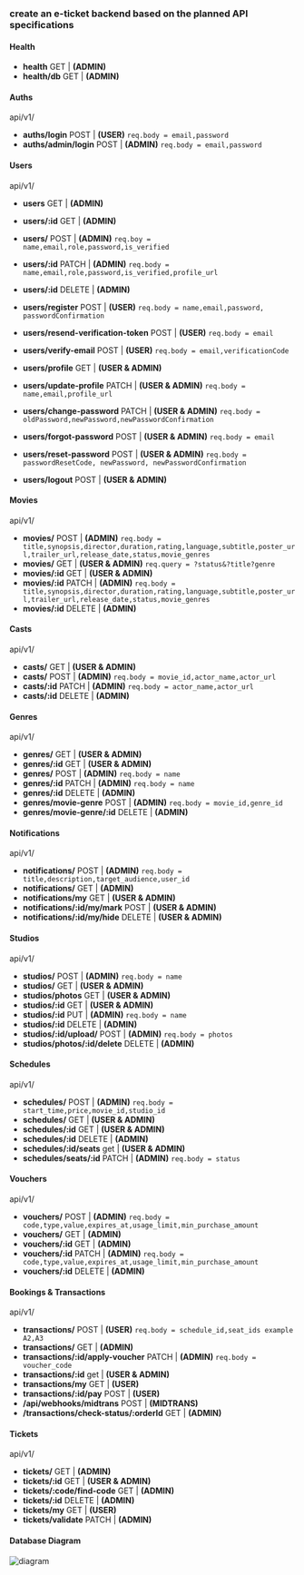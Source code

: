 ### create an e-ticket backend based on the planned API specifications

#### Health

- **health** GET | **(ADMIN)**
- **health/db** GET | **(ADMIN)**

#### Auths
api/v1/
- **auths/login** POST | **(USER)**
```req.body = email,password```
- **auths/admin/login** POST | **(ADMIN)**
```req.body = email,password```

#### Users
api/v1/

- **users** GET | **(ADMIN)**
- **users/:id** GET | **(ADMIN)**
- **users/** POST | **(ADMIN)**
 ```req.boy = name,email,role,password,is_verified ```
- **users/:id** PATCH | **(ADMIN)**
 ```req.body = name,email,role,password,is_verified,profile_url```
- **users/:id** DELETE | **(ADMIN)**

- **users/register** POST | **(USER)**
 ```req.body = name,email,password, passwordConfirmation```
- **users/resend-verification-token** POST | **(USER)**
```req.body = email```
- **users/verify-email** POST | **(USER)**
```req.body = email,verificationCode```
- **users/profile** GET | **(USER & ADMIN)**
- **users/update-profile** PATCH | **(USER & ADMIN)**
```req.body = name,email,profile_url```
- **users/change-password** PATCH | **(USER & ADMIN)**
```req.body = oldPassword,newPassword,newPasswordConfirmation```
- **users/forgot-password** POST | **(USER & ADMIN)**
```req.body = email```
- **users/reset-password** POST | **(USER & ADMIN)**
```req.body = passwordResetCode, newPassword, newPasswordConfirmation```
- **users/logout** POST | **(USER & ADMIN)**

#### Movies
api/v1/
- **movies/** POST | **(ADMIN)**
 ```req.body = title,synopsis,director,duration,rating,language,subtitle,poster_url,trailer_url,release_date,status,movie_genres```
- **movies/** GET | **(USER & ADMIN)**
 ```req.query = ?status&?title?genre```
- **movies/:id** GET | **(USER & ADMIN)**
- **movies/:id** PATCH | **(ADMIN)**
 ```req.body = title,synopsis,director,duration,rating,language,subtitle,poster_url,trailer_url,release_date,status,movie_genres```
- **movies/:id** DELETE | **(ADMIN)**

#### Casts
api/v1/
- **casts/** GET | **(USER & ADMIN)**
- **casts/** POST | **(ADMIN)**
 ```req.body = movie_id,actor_name,actor_url```
- **casts/:id** PATCH | **(ADMIN)**
 ```req.body = actor_name,actor_url```
- **casts/:id** DELETE | **(ADMIN)**

#### Genres
api/v1/
- **genres/** GET | **(USER & ADMIN)**
- **genres/:id** GET | **(USER & ADMIN)**
- **genres/** POST | **(ADMIN)**
 ```req.body = name```
- **genres/:id** PATCH | **(ADMIN)**
 ```req.body = name```
- **genres/:id** DELETE | **(ADMIN)**
- **genres/movie-genre** POST | **(ADMIN)**
 ```req.body = movie_id,genre_id```
- **genres/movie-genre/:id** DELETE | **(ADMIN)**

#### Notifications
api/v1/
- **notifications/** POST | **(ADMIN)**
 ```req.body = title,description,target_audience,user_id```
- **notifications/** GET | **(ADMIN)**
- **notifications/my** GET | **(USER & ADMIN)**
- **notifications/:id/my/mark** POST | **(USER & ADMIN)**
- **notifications/:id/my/hide** DELETE | **(USER & ADMIN)**


#### Studios
api/v1/
- **studios/** POST | **(ADMIN)**
 ```req.body = name```
- **studios/** GET | **(USER & ADMIN)**
- **studios/photos** GET | **(USER & ADMIN)**
- **studios/:id** GET | **(USER & ADMIN)**
- **studios/:id** PUT | **(ADMIN)**
 ```req.body = name```
- **studios/:id** DELETE | **(ADMIN)**
- **studios/:id/upload/** POST | **(ADMIN)**
 ```req.body = photos```
- **studios/photos/:id/delete** DELETE | **(ADMIN)**


#### Schedules
api/v1/
- **schedules/** POST | **(ADMIN)**
 ```req.body = start_time,price,movie_id,studio_id```
- **schedules/** GET | **(USER & ADMIN)**
- **schedules/:id** GET | **(USER & ADMIN)**
- **schedules/:id** DELETE | **(ADMIN)**
- **schedules/:id/seats** get | **(USER & ADMIN)**
- **schedules/seats/:id** PATCH | **(ADMIN)**
 ```req.body = status```

 #### Vouchers
api/v1/
- **vouchers/** POST | **(ADMIN)**
 ```req.body = code,type,value,expires_at,usage_limit,min_purchase_amount```
- **vouchers/** GET | **(ADMIN)**
- **vouchers/:id** GET | **(ADMIN)**
- **vouchers/:id** PATCH | **(ADMIN)**
 ```req.body = code,type,value,expires_at,usage_limit,min_purchase_amount```
- **vouchers/:id** DELETE | **(ADMIN)**

#### Bookings & Transactions
api/v1/
- **transactions/** POST | **(USER)**
 ```req.body = schedule_id,seat_ids example A2,A3```
- **transactions/** GET | **(ADMIN)**
- **transactions/:id/apply-voucher** PATCH | **(ADMIN)**
 ```req.body = voucher_code```
- **transactions/:id** get | **(USER & ADMIN)**
- **transactions/my** GET | **(USER)**
- **transactions/:id/pay** POST | **(USER)**
- **/api/webhooks/midtrans** POST | **(MIDTRANS)**
- **/transactions/check-status/:orderId** GET | **(ADMIN)**

#### Tickets
api/v1/
- **tickets/** GET | **(ADMIN)**
- **tickets/:id** GET | **(USER & ADMIN)**
- **tickets/:code/find-code** GET | **(ADMIN)**
- **tickets/:id** DELETE | **(ADMIN)**
- **tickets/my** GET | **(USER)**
- **tickets/validate** PATCH | **(ADMIN)**

#### Database Diagram
![diagram](./public/img/cinema-booking.png)